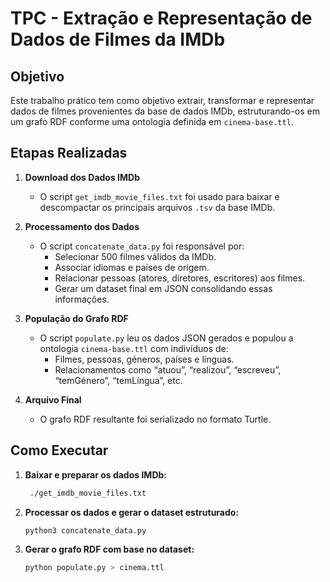 # TPC - Extração e Representação de Dados de Filmes da IMDb

## Objetivo
Este trabalho prático tem como objetivo extrair, transformar e representar dados de filmes provenientes da base de dados IMDb, estruturando-os em um grafo RDF conforme uma ontologia definida em `cinema-base.ttl`.

## Etapas Realizadas

1. **Download dos Dados IMDb**
   - O script `get_imdb_movie_files.txt` foi usado para baixar e descompactar os principais arquivos `.tsv` da base IMDb.

2. **Processamento dos Dados**
   - O script `concatenate_data.py` foi responsável por:
     - Selecionar 500 filmes válidos da IMDb.
     - Associar idiomas e países de origem.
     - Relacionar pessoas (atores, diretores, escritores) aos filmes.
     - Gerar um dataset final em JSON consolidando essas informações.

3. **População do Grafo RDF**
   - O script `populate.py` leu os dados JSON gerados e populou a ontologia `cinema-base.ttl` com indivíduos de:
     - Filmes, pessoas, géneros, países e línguas.
     - Relacionamentos como “atuou”, “realizou”, “escreveu”, “temGénero”, “temLíngua”, etc.

4. **Arquivo Final**
   - O grafo RDF resultante foi serializado no formato Turtle.


## Como Executar

1. **Baixar e preparar os dados IMDb:**
   ```bash
    ./get_imdb_movie_files.txt
   ```

2. **Processar os dados e gerar o dataset estruturado:**
   ```bash
   python3 concatenate_data.py
   ```

3. **Gerar o grafo RDF com base no dataset:**
   ```bash
   python populate.py > cinema.ttl
   ```